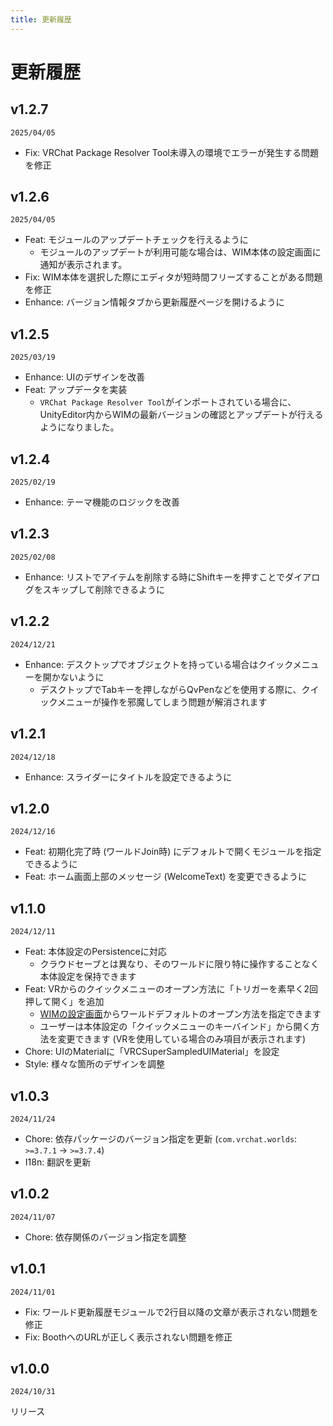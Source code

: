 ```yaml
---
title: 更新履歴
---
```


# 更新履歴

## v1.2.7
`2025/04/05`  
- Fix: VRChat Package Resolver Tool未導入の環境でエラーが発生する問題を修正

## v1.2.6
`2025/04/05`  
- Feat: モジュールのアップデートチェックを行えるように
  - モジュールのアップデートが利用可能な場合は、WIM本体の設定画面に通知が表示されます。
- Fix: WIM本体を選択した際にエディタが短時間フリーズすることがある問題を修正
- Enhance: バージョン情報タブから更新履歴ページを開けるように

## v1.2.5
`2025/03/19`
- Enhance: UIのデザインを改善
- Feat: アップデータを実装
  - `VRChat Package Resolver Tool`がインポートされている場合に、UnityEditor内からWIMの最新バージョンの確認とアップデートが行えるようになりました。

## v1.2.4
`2025/02/19`  
- Enhance: テーマ機能のロジックを改善

## v1.2.3
`2025/02/08`  
- Enhance: リストでアイテムを削除する時にShiftキーを押すことでダイアログをスキップして削除できるように  

## v1.2.2
`2024/12/21`  
- Enhance: デスクトップでオブジェクトを持っている場合はクイックメニューを開かないように
  - デスクトップでTabキーを押しながらQvPenなどを使用する際に、クイックメニューが操作を邪魔してしまう問題が解消されます

## v1.2.1
`2024/12/18`  
- Enhance: スライダーにタイトルを設定できるように

## v1.2.0
`2024/12/16`  
- Feat: 初期化完了時 (ワールドJoin時) にデフォルトで開くモジュールを指定できるように
- Feat: ホーム画面上部のメッセージ (WelcomeText) を変更できるように

## v1.1.0
`2024/12/11`  
- Feat: 本体設定のPersistenceに対応
  - クラウドセーブとは異なり、そのワールドに限り特に操作することなく本体設定を保持できます
- Feat: VRからのクイックメニューのオープン方法に「トリガーを素早く2回押して開く」を追加
  - [WIMの設定画面](./settings#other)からワールドデフォルトのオープン方法を指定できます
  - ユーザーは本体設定の「クイックメニューのキーバインド」から開く方法を変更できます (VRを使用している場合のみ項目が表示されます)
- Chore: UIのMaterialに「VRCSuperSampledUIMaterial」を設定
- Style: 様々な箇所のデザインを調整

## v1.0.3
`2024/11/24`  
- Chore: 依存パッケージのバージョン指定を更新 (`com.vrchat.worlds`: `>=3.7.1` -> `>=3.7.4`)
- I18n: 翻訳を更新

## v1.0.2
`2024/11/07`  
- Chore: 依存関係のバージョン指定を調整

## v1.0.1
`2024/11/01`  
- Fix: ワールド更新履歴モジュールで2行目以降の文章が表示されない問題を修正
- Fix: BoothへのURLが正しく表示されない問題を修正

## v1.0.0
`2024/10/31`  
  
リリース